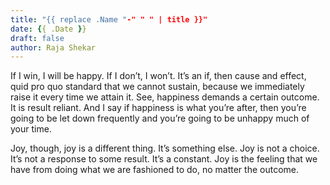 ```yaml
---
title: "{{ replace .Name "-" " " | title }}"
date: {{ .Date }}
draft: false
author: Raja Shekar
---
```


If I win, I will be happy. If I don’t, I won’t. It’s an if, then cause and effect, 
quid pro quo standard that we cannot sustain, because we immediately raise it 
every time we attain it. See, happiness demands a certain outcome. 
It is result reliant. And I say if happiness is what you’re after, 
then you’re going to be let down frequently and you’re going to be 
unhappy much of your time.

<!--more-->

Joy, though, joy is a different thing. It’s something else. Joy is not a choice. 
It’s not a response to some result. It’s a constant. Joy is the feeling that 
we have from doing what we are fashioned to do, no matter the outcome.